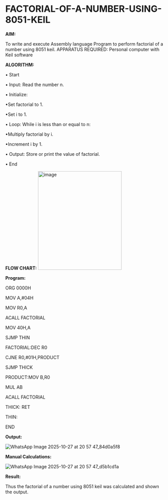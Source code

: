 # FACTORIAL-OF-A-NUMBER-USING-8051-KEIL

**AIM:**

To write and execute Assembly language Program to perform factorial of a number using 8051 keil.
APPARATUS REQUIRED: Personal computer with Keil software

**ALGORITHM:**

• Start  

• Input: Read the number n.  

• Initialize:  

•Set factorial to 1.  

•Set i to 1.  

• Loop: While i is less than or equal to n:  

•Multiply factorial by i.  

•Increment i by 1.  

• Output: Store or print the value of factorial.  

• End

**FLOW CHART:**
<img width="261" height="308" alt="image" src="https://github.com/user-attachments/assets/bffe89f6-3ba9-4294-b817-8b545f680e66" />

**Program:**

ORG 0000H   

MOV A,#04H  

MOV R0,A  

ACALL FACTORIAL  

MOV 40H,A  

SJMP THIN  

FACTORIAL:DEC R0  

CJNE R0,#01H,PRODUCT  

SJMP THICK   

PRODUCT:MOV B,R0  

MUL AB  

ACALL FACTORIAL  

THICK: RET  

THIN:  

END

**Output:**  


![WhatsApp Image 2025-10-27 at 20 57 47_84d0a5f8](https://github.com/user-attachments/assets/a67ccd71-0e15-4ddc-acb1-98467d100393)



**Manual Calculations:**  


![WhatsApp Image 2025-10-27 at 20 57 47_d5b1cd1a](https://github.com/user-attachments/assets/e522b130-9f7d-4c87-8a97-3e527428f4b1)





**Result:**

Thus the factorial of a number using 8051 keil was calculated and shown the output.
